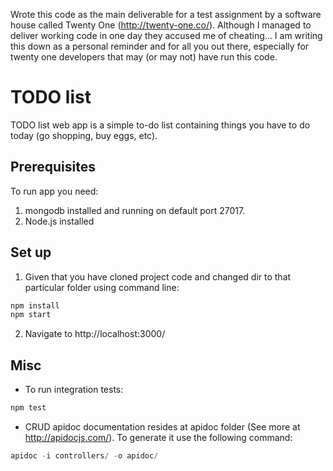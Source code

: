 Wrote this code as the main deliverable for a test assignment by a software house called Twenty One (http://twenty-one.co/). Although I managed to deliver working code in one day they accused me of cheating... I am writing this down as a personal reminder and for all you out there, especially for twenty one developers that may (or may not) have run this code. 

# TODO list

TODO list web app is a simple to-do list containing things you have to do today (go shopping, buy eggs, etc). 

## Prerequisites

To run app you need:
1. mongodb installed and running on default port 27017.
2. Node.js installed

## Set up

1. Given that you have cloned project code and changed dir to that particular folder using command line:

```javascript
npm install
npm start
```

2. Navigate to http://localhost:3000/

## Misc

- To run integration tests:

```javascript
npm test
```

- CRUD apidoc documentation resides at apidoc folder (See more at http://apidocjs.com/). To generate it use the following command:

```javascript
apidoc -i controllers/ -o apidoc/
```

